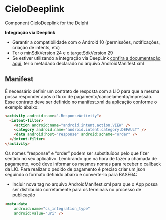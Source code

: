 # CieloDeeplink
Component CieloDeeplink for the Delphi

**Integração via Deeplink**

- Garantir a compatibilidade com o Android 10 (permissões, notificações, criação de intents, etc)
- Ter o minSdkVersion 24 e o targetSdkVersion 29
- Se estiver utilizando a integração via DeepLink [confira a documentação aqui](https://developercielo.github.io/manual/cielo-lio#credenciais), ter o metadado declarado no arquivo AndroidManifest.xml

## Manifest

É necessário definir um contrato de resposta com a LIO para que a mesma possa responder após o fluxo de pagamento/cancelamento/impressão. Esse contrato deve ser definido no manifest.xml da aplicação conforme o exemplo abaixo:

```html
<activity android:name=".ResponseActivity">
  <intent-filter>
    <action android:name="android.intent.action.VIEW" />
    <category android:name="android.intent.category.DEFAULT" />
    <data android:host="response" android:scheme="order" />
  </intent-filter>
</activity>
```

Os nomes “response” e “order” podem ser substituídos pelo que fizer sentido no seu aplicativo. Lembrando que na hora de fazer a chamada de pagamento, você deve informar os mesmos nomes para receber o callback da LIO. Para realizar o pedido de pagamento é preciso criar um json seguindo o formato definido abaixo e converte-lo para BASE64:

- Incluir nova tag no arquivo AndroidManifest.xml para que o App possa ser distribuído corretamente para os terminais no processo de publicação

```html
<meta-data
    android:name="cs_integration_type"
    android:value="uri" />
```
